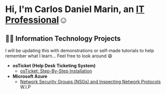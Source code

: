 <h1>Hi, I'm Carlos Daniel Marin, an <a href="https://www.linkedin.com/in/carlos-marin-05210317a/">IT Professional</a>☺</h1>

<h2>👨‍💻 Information Technology Projects</h2>

I will be updating this with demonstrations or self-made tutorials to help remember what I learn... Feel free to look around 😄

- <b>osTicket (Help Desk Ticketing System)</b>
  - [osTicket: Step-By-Step Installation](https://github.com/CarlosMHEX/osticket-prereqs)
- <b>Microsoft Azure</b>
  - [Network Security Groups (NSGs) and Inspecting Network Protocols]() W.I.P
